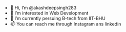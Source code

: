 - 👋 Hi, I’m @akashdeepsingh283
- 👀 I’m interested in Web Development
- 🌱 I’m currently persuing B-tech from IIT-BHU
- 📫 You can reach me through Instagram ans linkedin


<!---
akashdeepsingh283/akashdeepsingh283 is a ✨ special ✨ repository because its `README.md` (this file) appears on your GitHub profile.
You can click the Preview link to take a look at your changes.
--->
